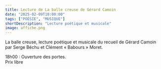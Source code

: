 ```yaml
---
title: Lecture de La balle creuse de Gérard Camoin
date: "2025-02-09T18:00:00"
tags: ["POÉSIE", "MUSIQUE"]
shortDescription: "Lecture poétique et musicale"
image: affiche.png
---
```


La balle creuse, lecture poétique et musicale du recueil de Gérard Camoin par Serge Béchu et Clément « Babours » Moret.

18h00 : Ouverture des portes.<br>
Prix libre<br>
